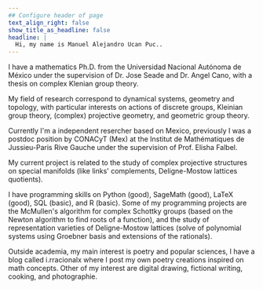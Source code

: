 ```yaml
---
## Configure header of page
text_align_right: false
show_title_as_headline: false
headline: |
  Hi, my name is Manuel Alejandro Ucan Puc..
---
```


<!-- this is a subheadline -->
I have a mathematics Ph.D. from the Universidad Nacional Autónoma de México under the supervision of Dr. Jose Seade and Dr. Angel Cano, with a thesis on complex Klenian group theory. 

My field of research correspond to dynamical systems, geometry and topology, with particular interests on actions of discrete groups, Kleinian group theory, (complex) projective geometry, and geometric group theory.

Currently I'm a independent resercher based on Mexico, previously I was a postdoc position by CONACyT (Mex) at the Institut de Mathématiques de Jussieu-Paris Rive Gauche under the supervision of Prof. Elisha Falbel. 

My current project is related to the study of complex projective structures on special manifolds (like links' complements, Deligne-Mostow lattices quotients). 

I have programming skills on Python (good), SageMath (good), LaTeX (good), SQL (basic), and R (basic). Some of my programming projects are the McMullen's algorithm for complex Schottky groups (based on the Newton algorithm to find roots of a function), and the study of representation varieties of Deligne-Mostow lattices (solve of polynomial systems using Groebner basis and extensions of the rationals). 

Outside academia, my main interest is poetry and popular sciences, I have a blog called i.rracionalx where I post my own poetry creations inspired on math concepts. Other of my interest are  digital drawing, fictional writing, cooking, and photographie.
